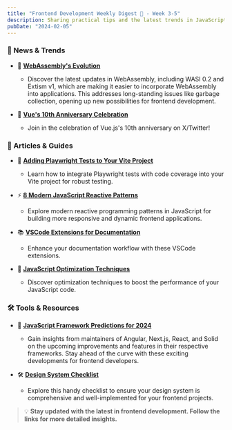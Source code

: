 ```yaml
---
title: "Frontend Development Weekly Digest 🍵 - Week 3-5"
description: Sharing practical tips and the latest trends in JavaScript
pubDate: "2024-02-05"
---
```


### 🌟 News & Trends

- 🚀 **[WebAssembly's Evolution](https://thenewstack.io/wasi-0-2-preview-a-new-dawn-for-webassembly/)**

  - Discover the latest updates in WebAssembly, including WASI 0.2 and Extism v1, which are making it easier to incorporate WebAssembly into applications. This addresses long-standing issues like garbage collection, opening up new possibilities for frontend development.

- 🥳 **[Vue's 10th Anniversary Celebration](https://twitter.com/vuejs/status/1753678155444101385)**
  - Join in the celebration of Vue.js's 10th anniversary on X/Twitter!

### 📝 Articles & Guides

- 🧪 **[Adding Playwright Tests to Your Vite Project](https://mickydore.medium.com/adding-playwright-tests-to-your-vite-project-with-code-coverage-f6cfa65f0209)**

  - Learn how to integrate Playwright tests with code coverage into your Vite project for robust testing.

- ⚡️ **[8 Modern JavaScript Reactive Patterns](https://levelup.gitconnected.com/8-modern-javascript-reactive-patterns-0b5698fdb46e)**

  - Explore modern reactive programming patterns in JavaScript for building more responsive and dynamic frontend applications.

- 📚 **[VSCode Extensions for Documentation](https://medium.com/@rami.krispin/vscode-extensions-for-documentation-5eec3f9c9e58)**

  - Enhance your documentation workflow with these VSCode extensions.

- 🚀 **[JavaScript Optimization Techniques](https://medium.com/globant/javascript-optimization-techniques-20d8d167dadd)**
  - Discover optimization techniques to boost the performance of your JavaScript code.

### 🛠 Tools & Resources

- 🚀 **[JavaScript Framework Predictions for 2024](https://thenewstack.io/2024-predictions-by-javascript-frontend-framework-maintainers/)**

  - Gain insights from maintainers of Angular, Next.js, React, and Solid on the upcoming improvements and features in their respective frameworks. Stay ahead of the curve with these exciting developments for frontend developers.

- 🛠 **[Design System Checklist](https://www.designsystemchecklist.com/)**
  - Explore this handy checklist to ensure your design system is comprehensive and well-implemented for your frontend projects.

> 💡 **Stay updated with the latest in frontend development. Follow the links for more detailed insights.**
